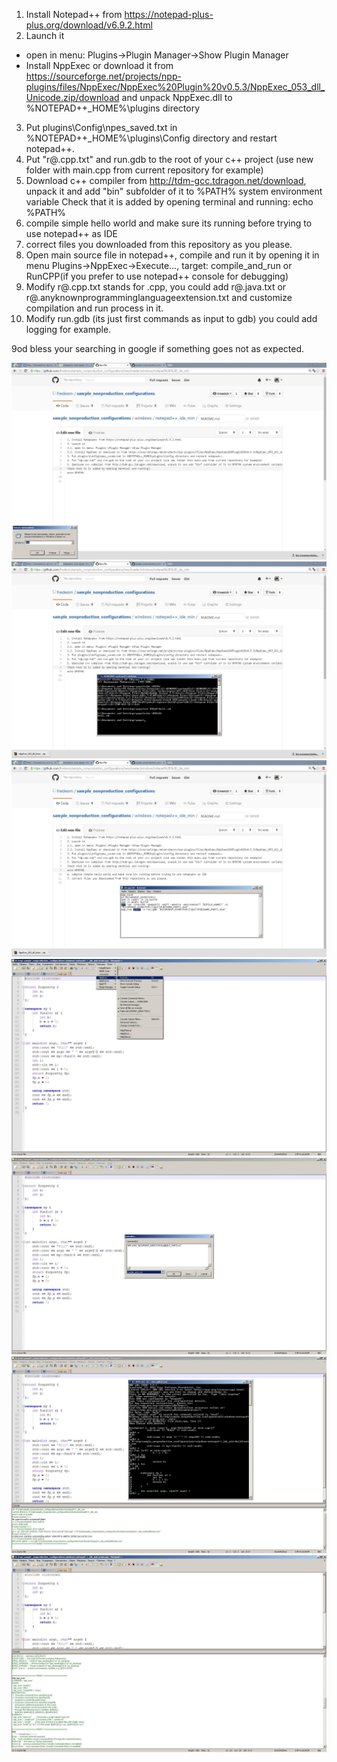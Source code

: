 1. Install Notepad++ from https://notepad-plus-plus.org/download/v6.9.2.html
2. Launch it
  * open in menu: Plugins->Plugin Manager->Show Plugin Manager
  * Install NppExec or download it from https://sourceforge.net/projects/npp-plugins/files/NppExec/NppExec%20Plugin%20v0.5.3/NppExec_053_dll_Unicode.zip/download and unpack NppExec.dll to %NOTEPAD++_HOME%\plugins directory
3. Put plugins\Config\npes_saved.txt in %NOTEPAD++_HOME%\plugins\Config directory and restart notepad++.
4. Put "r@.cpp.txt" and run.gdb to the root of your c++ project (use new folder with main.cpp from current repository for example)
5. Download c++ compiler from http://tdm-gcc.tdragon.net/download, unpack it and add "bin" subfolder of it to %PATH% system environment variable
Check that it is added by opening terminal and running:
echo %PATH%
6. compile simple hello world and make sure its running before trying to use notepad++ as IDE
7. correct files you downloaded from this repository as you please.
8. Open main source file in notepad++, compile and run it by opening it in menu Plugins->NppExec->Execute..., target: compile_and_run or RunCPP(if you prefer to use notepad++ console for debugging)
9. Modify r@.cpp.txt stands for .cpp, you could add r@.java.txt or r@.anyknownprogramminglanguageextension.txt and customize compilation and run process in it.
10. Modify run.gdb (its just first commands as input to gdb) you could add logging for example.

9od bless your searching in google if something goes not as expected.

![Start command line](/windows/notepad++_ide_min/images/cmd.JPG "Start command line")
![Add c++ %compiler_home%/bin to %PATH%](/windows/notepad++_ide_min/images/gcc.JPG "Add c++ %compiler_home%/bin to %PATH%")
![Correct compiler and debugger executables](/windows/notepad++_ide_min/images/config_correction.JPG "Correct compiler and debugger executables")
![Run NppExec script (1)](/windows/notepad++_ide_min/images/npp_execute.JPG "Run NppExec script (1)")
![Run NppExec script (2)](/windows/notepad++_ide_min/images/npp_execute2.JPG "Run NppExec script (2)")
![See in console warning that build(for storing compiled objects) is not found. Run several commands in gdb debugger](/windows/notepad++_ide_min/images/npp_execute3.JPG "See in console warning that build(for storing compiled objects) is not found. Run several commands in gdb debugger")
![Open (Ctrl+~) notepad++ console and type help or help npp_exec for additional info](/windows/notepad++_ide_min/images/npp_execute4.JPG "Open (Ctrl+~) notepad++ console and type help or help npp_exec for additional info")
